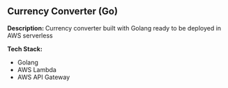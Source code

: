 ## Currency Converter (Go)

<b>Description: </b> Currency converter built with Golang ready to be deployed in AWS serverless

<b>Tech Stack:</b> 
<ul> <li> Golang </li>
<li> AWS Lambda</li>
<li>  AWS API Gateway </li> 
</ul>
